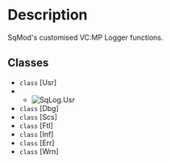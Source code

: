 # Description

SqMod's customised VC:MP Logger functions.

## Classes

* `class` [Usr]
* * ![SqLog.Usr](https://fastly.picsum.photos/id/459/1920/50.jpg?hmac=Mu-UBw77JIHG3DeyFgkOb5hSFTuOGt5dnh_YzGQ-90s)
* `class` [Dbg]
* `class` [Scs]
* `class` [Ftl]
* `class` [Inf]
* `class` [Err]
* `class` [Wrn]
